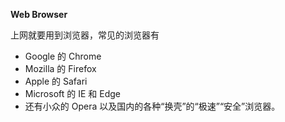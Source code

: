 **Web Browser**

上网就要用到浏览器，常见的浏览器有
* Google 的 Chrome
* Mozilla 的 Firefox
* Apple 的 Safari
* Microsoft 的 IE 和 Edge
* 还有小众的 Opera 以及国内的各种“换壳”的“极速”“安全”浏览器。